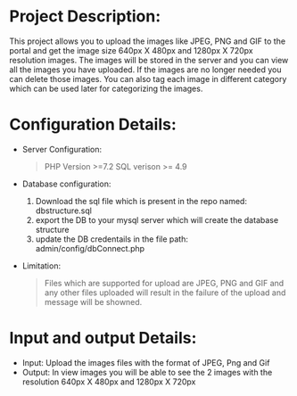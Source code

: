 # Project Description:
  This project allows you to upload the images like JPEG, PNG and GIF to the portal and get the image size 640px X 480px and 1280px X 720px resolution images. The images will be stored in the server and you can view all the images you have uploaded. If the images are no longer needed you can delete those images.
  You can also tag each image in different category which can be used later for categorizing the images.

# Configuration Details:

* Server Configuration:
  > PHP Version >=7.2
  > SQL verison >= 4.9

* Database configuration:
  1. Download the sql file which is present in the repo named: dbstructure.sql
  2. export the DB to your mysql server which will create the database structure
  3. update the DB credentails in the file path: admin/config/dbConnect.php
  
* Limitation:
  > Files which are supported for upload are  JPEG, PNG and GIF and any other files uploaded will result in the failure of the upload and message will be showned.

# Input and output Details:
* Input:
    Upload the images files with the format of JPEG, Png and Gif
* Output:
    In view images you will be able to see the 2 images with the resolution 640px X 480px and 1280px X 720px 
